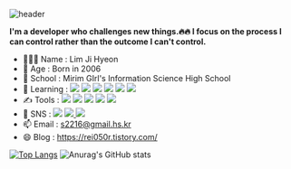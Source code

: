 ![header](https://capsule-render.vercel.app/api?type=waving&color=timeGradient&height=200&section=header&text=JiHyeon&fontSize=60&fontColor=white)

**I'm a developer who challenges new things.🔥🔥
I focus on the process I can control rather than the outcome I can't control.**
- 👩🏻‍💻 Name : Lim Ji Hyeon
- 🎈 Age : Born in 2006
- 🏫 School : Mirim GIrl's Information Science High School
- 🌱 Learning : <img src="https://img.shields.io/badge/Java-007396?style=flat-square&logo=Java&logoColor=white"/> <img src="https://img.shields.io/badge/JavaScript-F7DF1E?style=flat-square&logo=JavaScript&logoColor=white"/>  <img  src="https://img.shields.io/badge/C-A8B9CC?style=flat-square&logo=C&logoColor=white"/> 
<img  src="https://img.shields.io/badge/HTML-302683?style=flat-square&logo=HTML&logoColor=white"/>  <img src="https://img.shields.io/badge/C++-00599C?style=flat-square&logo=C++&logoColor=white"/> <img src="https://img.shields.io/badge/PHP-777BB4?style=flat-square&logo=PHP&logoColor=white"/>
- ✍ Tools : <img  src="https://img.shields.io/badge/Visual Studio-C2D91?style=flat-square&logo=Visual Studio&logoColor=white"/>  <img  src="https://img.shields.io/badge/Visual Studio Code-007ACC?style=flat-square&logo=Visual Studio Code&logoColor=white"/>  <img  src="https://img.shields.io/badge/Eclipse IDE-2C2255?style=flat-square&logo=Eclipse IDE&logoColor=white"/>  <img  src="https://img.shields.io/badge/Notion-000000?style=flat-square&logo=Notion&logoColor=white"/>  <img  src="https://img.shields.io/badge/GitHub-181717?style=flat-square&logo=GitHub&logoColor=white"/>
- 💫 SNS : <img  src="https://img.shields.io/badge/Discord-5865F2?style=flat-square&logo=Discord&logoColor=white"/> <a href="https://rei050r.tistory.com/">
  <img src="https://img.shields.io/badge/Tistory-000000?style=flat-square&logo=Tistory&logoColor==white&link=https://rei050r.tistory.com/"/>
  <a href="https://www.instagram.com/rei050r/"> <img src="https://img.shields.io/badge/Instagram-E4405F?style=flat-square&logo=Instagram&logoColor==white&link=https://rei050r.tistory.com/"/></a>
- 📫 Email : s2216@gmail.hs.kr
- 😄 Blog : https://rei050r.tistory.com/<br>


  
[![Top Langs](https://github-readme-stats.vercel.app/api/top-langs/?username=mic050r&layout=compact)](https://github.com/anuraghazra/github-readme-stats)
![Anurag's GitHub stats](https://github-readme-stats.vercel.app/api?username=mic050r&show_icons=true&theme=radical) 
